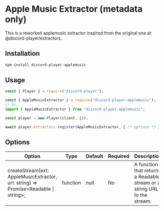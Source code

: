 # Apple Music Extractor (metadata only)

This is a reworked applemusic extractor inspired from the original one at @discord-player/extractors.

## Installation

```bash
npm install discord-player-applemusic
```

## Usage

```js
const { Player } = require("discord-player");

const { AppleMusicExtractor } = require("discord-player-applemusic");
// Or
import { AppleMusicExtractor } from "discord-player-applemusic";

const player = new Player(client, {});

await player.extractors.register(AppleMusicExtractor, { /* options */ });
```

## Options

| Option | Type | Default | Required | Description |
| --- | --- | --- | --- | --- |
| createStream(ext: AppleMusicExtractor, url: string) => Promise<Readable \| string>; | function | null | No | A function that returns a Readable stream or a string URL to the stream. |